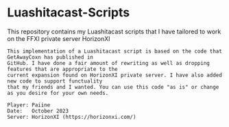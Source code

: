 # Luashitacast-Scripts
This repository contains my Luashitacast scripts that I have tailored to work on the FFXI private server HorizonXI

	This implementation of a Luashitacast script is based on the code that GetAwayCoxn has published in
	GitHub. I have done a fair amount of rewriting as well as dropping features that are appropriate to the
	current expansion found on HorizonXI private server. I have also added new code to support functuality
	that my friends and I wanted. You can use this code "as is" or change as you desire for your own needs.
	
	Player: Paiine
	Date:   October 2023
	Server: HorizonXI (https://horizonxi.com/)
